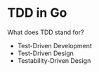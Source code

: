 # TDD in Go

What does TDD stand for?
- Test-Driven Development
- Test-Driven Design
- Testability-Driven Design
